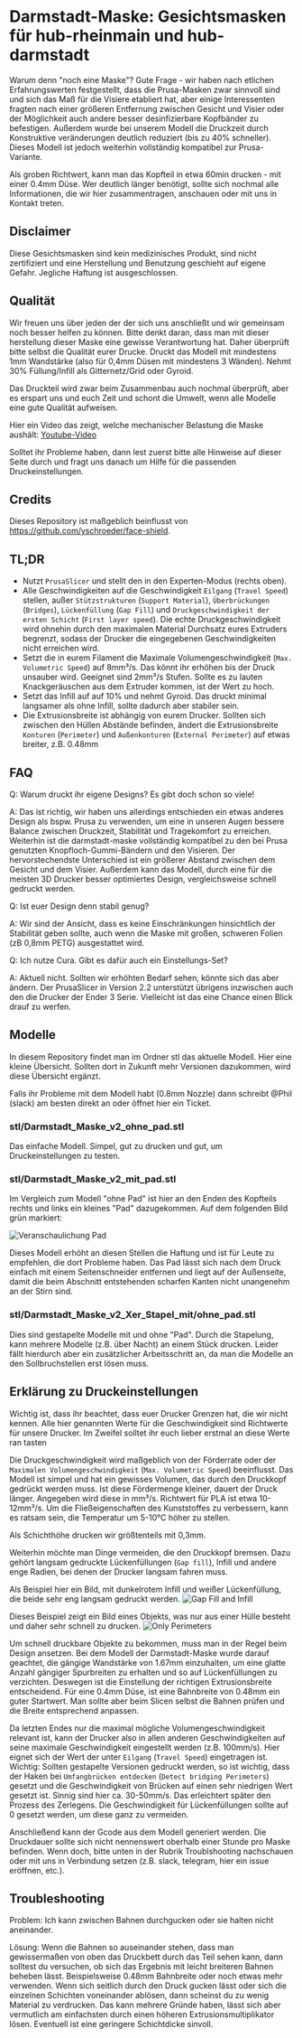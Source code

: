 # Darmstadt-Maske: Gesichtsmasken für hub-rheinmain und hub-darmstadt

Warum denn "noch eine Maske"? 
Gute Frage - wir haben nach etlichen Erfahrungswerten festgestellt, dass die Prusa-Masken zwar sinnvoll sind und sich das Maß für die Visiere etabliert hat, aber einige Interessenten fragten nach einer größeren Entfernung zwischen Gesicht und Visier oder der Möglichkeit auch andere besser desinfizierbare Kopfbänder zu befestigen.
Außerdem wurde bei unserem Modell die Druckzeit durch Konstruktive veränderungen deutlich reduziert (bis zu 40% schneller).
Dieses Modell ist jedoch weiterhin vollständig kompatibel zur Prusa-Variante.

Als groben Richtwert, kann man das Kopfteil in etwa 60min drucken - mit einer 0.4mm Düse.
Wer deutlich länger benötigt, sollte sich nochmal alle Informationen, die wir hier zusammentragen, anschauen oder mit uns in Kontakt treten.

## Disclaimer

Diese Gesichtsmasken sind kein medizinisches Produkt, sind nicht zertifiziert und eine Herstellung und Benutzung geschieht auf eigene Gefahr. Jegliche Haftung ist ausgeschlossen.

## Qualität

Wir freuen uns über jeden der der sich uns anschließt und wir gemeinsam noch besser helfen zu können.
Bitte denkt daran, dass man mit dieser herstellung dieser Maske eine gewisse Verantwortung hat.
Daher überprüft bitte selbst die Qualität eurer Drucke.
Druckt das Modell mit mindestens 1mm Wandstärke (also für 0,4mm Düsen mit mindestens 3 Wänden).
Nehmt 30% Füllung/Infill als Gitternetz/Grid oder Gyroid.

Das Druckteil wird zwar beim Zusammenbau auch nochmal überprüft, aber es erspart uns und euch Zeit und schont die Umwelt, wenn alle Modelle eine gute Qualität aufweisen.

Hier ein Video das zeigt, welche mechanischer Belastung die Maske aushält:
[Youtube-Video](https://youtu.be/hdetuEkw_Qs )

Solltet ihr Probleme haben, dann lest zuerst bitte alle Hinweise auf dieser Seite durch und fragt uns danach um Hilfe für die passenden Druckeinstellungen.

## Credits

Dieses Repository ist maßgeblich beinflusst von https://github.com/yschroeder/face-shield.

## TL;DR

* Nutzt `PrusaSlicer` und stellt den in den Experten-Modus (rechts oben).
* Alle Geschwindigkeiten auf die Geschwindigkeit `Eilgang` (`Travel Speed`) stellen, außer `Stützstrukturen` (`Support Material`), `Überbrückungen` (`Bridges`), `Lückenfüllung` (`Gap Fill`) und `Druckgeschwindigkeit der ersten Schicht` (`First layer speed`). Die echte Druckgeschwindigkeit wird ohnehin durch den maximalen Material Durchsatz eures Extruders begrenzt, sodass der Drucker die eingegebenen Geschwindigkeiten nicht erreichen wird.
* Setzt die in eurem Filament die Maximale Volumengeschwindigkeit (`Max. Volumetric Speed`) auf 8mm³/s. Das könnt ihr erhöhen bis der Druck unsauber wird. Geeignet sind 2mm³/s Stufen. Sollte es zu lauten Knackgeräuschen aus dem Extruder kommen, ist der Wert zu hoch.
* Setzt das Infill auf auf 10% und nehmt Gyroid. Das druckt minimal langsamer als ohne Infill, sollte dadurch aber stabiler sein.
* Die Extrusionsbreite ist abhängig von eurem Drucker. Sollten sich zwischen den Hüllen Abstände befinden, ändert die Extrusionsbreite `Konturen` (`Perimeter`) und `Außenkonturen` (`External Perimeter`) auf etwas breiter, z.B. 0.48mm

## FAQ

Q: Warum druckt ihr eigene Designs? Es gibt doch schon so viele!

A: Das ist richtig, wir haben uns allerdings entschieden ein etwas anderes Design als bspw. Prusa zu verwenden, um eine in unseren Augen bessere Balance zwischen Druckzeit, Stabilität und Tragekomfort zu erreichen. Weiterhin ist die darmstadt-maske vollständig kompatibel zu den bei Prusa genutzten Knopfloch-Gummi-Bändern und den Visieren. Der hervorstechendste Unterschied ist ein größerer Abstand zwischen dem Gesicht und dem Visier. Außerdem kann das Modell, durch eine für die meisten 3D Drucker besser optimiertes Design, vergleichsweise schnell gedruckt werden.


Q: Ist euer Design denn stabil genug?

A: Wir sind der Ansicht, dass es keine Einschränkungen hinsichtlich der Stabilität geben sollte, auch wenn die Maske mit großen, schweren Folien (zB 0,8mm PETG) ausgestattet wird.

Q: Ich nutze Cura. Gibt es dafür auch ein Einstellungs-Set?

A: Aktuell nicht. Sollten wir erhöhten Bedarf sehen, könnte sich das aber ändern. Der PrusaSlicer in Version 2.2 unterstützt übrigens inzwischen auch den die Drucker der Ender 3 Serie. Vielleicht ist das eine Chance einen Blick drauf zu werfen.

## Modelle

In diesem Repository findet man im Ordner stl das aktuelle Modell.
Hier eine kleine Übersicht.
Sollten dort in Zukunft mehr Versionen dazukommen, wird diese Übersicht ergänzt.

Falls ihr Probleme mit dem Modell habt (0.8mm Nozzle) dann schreibt @Phil (slack) am besten direkt an oder öffnet hier ein Ticket.

### stl/Darmstadt_Maske_v2_ohne_pad.stl
Das einfache Modell. Simpel, gut zu drucken und gut, um Druckeinstellungen zu testen.

### stl/Darmstadt_Maske_v2_mit_pad.stl
Im Vergleich zum Modell "ohne Pad" ist hier an den Enden des Kopfteils rechts und links ein kleines "Pad" dazugekommen.
Auf dem folgenden Bild grün markiert:

![Veranschaulichung Pad](https://raw.githubusercontent.com/Phil1988/darmstadt-maske/master/pad.PNG)

Dieses Modell erhöht an diesen Stellen die Haftung und ist für Leute zu empfehlen, die dort Probleme haben.
Das Pad lässt sich nach dem Druck einfach mit einem Seitenschneider entfernen und liegt auf der Außenseite, damit die beim Abschnitt entstehenden scharfen Kanten nicht unangenehm an der Stirn sind.


### stl/Darmstadt_Maske_v2_Xer_Stapel_mit/ohne_pad.stl
Dies sind gestapelte Modelle mit und ohne "Pad".
Durch die Stapelung, kann mehrere Modelle (z.B. über Nacht) an einem Stück drucken.
Leider fällt hierdurch aber ein zusätzlicher Arbeitsschritt an, da man die Modelle an den Sollbruchstellen erst lösen muss.
 
 
## Erklärung zu Druckeinstellungen

Wichtig ist, dass ihr beachtet, dass euer Drucker Grenzen hat, die wir nicht kennen.
Alle hier genannten Werte für die Geschwindigkeit sind Richtwerte für unsere Drucker.
Im Zweifel solltet ihr euch lieber erstmal an diese Werte ran tasten

Die Druckgeschwindigkeit wird maßgeblich von der Förderrate oder der `Maximalen Volumengeschwindigkeit` (`Max. Volumetric Speed`) beeinflusst. Das Modell ist simpel und hat ein gewisses Volumen, das durch den Druckkopf gedrückt werden muss. Ist diese Fördermenge kleiner, dauert der Druck länger. Angegeben wird diese in mm³/s. Richtwert für PLA ist etwa 10-12mm³/s.
Um die Fließeigenschaften des Kunststoffes zu verbessern, kann es ratsam sein, die Temperatur um 5-10°C höher zu stellen.

Als Schichthöhe drucken wir größtenteils mit 0,3mm.

Weiterhin möchte man Dinge vermeiden, die den Druckkopf bremsen. Dazu gehört langsam gedruckte Lückenfüllungen (`Gap fill`), Infill und andere enge Radien, bei denen der Drucker langsam fahren muss.

Als Beispiel hier ein Bild, mit dunkelrotem Infill und weißer Lückenfüllung, die beide sehr eng langsam gedruckt werden.
![Gap Fill and Infill][gap_infill]

Dieses Beispiel zeigt ein Bild eines Objekts, was nur aus einer Hülle besteht und daher sehr schnell zu drucken.
![Only Perimeters][perimeter]

Um schnell druckbare Objekte zu bekommen, muss man in der Regel beim Design ansetzen. Bei dem Modell der Darmstadt-Maske wurde darauf geachtet, die gängige Wandstärke von 1.67mm einzuhalten, um eine glatte Anzahl gängiger Spurbreiten zu erhalten und so auf Lückenfüllungen zu verzichten. Deswegen ist die Einstellung der richtigen Extrusionsbreite entscheidend. 
Für eine 0.4mm Düse, ist eine Bahnbreite von 0.48mm ein guter Startwert. Man sollte aber beim Slicen selbst die Bahnen prüfen und die Breite entsprechend anpassen.

Da letzten Endes nur die maximal mögliche Volumengeschwindigkeit relevant ist, kann der Drucker also in allen anderen Geschwindigkeiten auf seine maximale Geschwindigkeit eingestellt werden (z.B. 100mm/s). Hier eignet sich der Wert der unter `Eilgang` (`Travel Speed`) eingetragen ist. Wichtig: Sollten gestapelte Versionen gedruckt werden, so ist wichtig, dass der Haken bei `Umfangbrücken entdecken` (`Detect bridging Perimeters`) gesetzt und die Geschwindigkeit von Brücken auf einen sehr niedrigen Wert gesetzt ist. Sinnig sind hier ca. 30-50mm/s. Das erleichtert später den Prozess des Zerlegens. Die Geschwindigkeit für Lückenfüllungen sollte auf 0 gesetzt werden, um diese ganz zu vermeiden.

Anschließend kann der Gcode aus dem Modell generiert werden. Die Druckdauer sollte sich nicht nennenswert oberhalb einer Stunde pro Maske befinden. Wenn doch, bitte unten in der Rubrik Troublshooting nachschauen oder mit uns in Verbindung setzen (z.B. slack, telegram, hier ein issue eröffnen, etc.).

## Troubleshooting

Problem: Ich kann zwischen Bahnen durchgucken oder sie halten nicht aneinander.

Lösung: Wenn die Bahnen so auseinander stehen, dass man gewissermaßen von oben das Druckbett durch das Teil sehen kann, dann solltest du versuchen, ob sich das Ergebnis mit leicht breiteren Bahnen beheben lässt. Beispielsweise 0.48mm Bahnbreite oder noch etwas mehr verwenden. Wenn sich seitlich durch den Druck gucken lässt oder sich die einzelnen Schichten voneinander ablösen, dann scheinst du zu wenig Material zu verdrucken. Das kann mehrere Gründe haben, lässt sich aber vermutlich am einfachsten durch einen höheren Extrusionsmultiplikator lösen. Eventuell ist eine geringere Schichtdicke sinvoll.

[gap_infill]: gap_infill.PNG "Infill und Lückenfüllungen"

[perimeter]: perimeter.PNG "Nur Hüllen"

